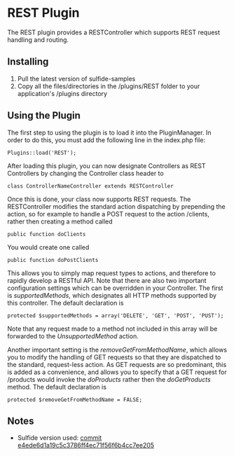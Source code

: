 # REST Plugin

The REST plugin provides a RESTController which supports REST request handling and routing.

## Installing
1.  Pull the latest version of sulfide-samples
2.  Copy all the files/directories in the /plugins/REST folder to your application's /plugins directory

## Using the Plugin

The first step to using the plugin is to load it into the PluginManager. In order to do this, you must add the following line in the index.php file:

    Plugins::load('REST');

After loading this plugin, you can now designate Controllers as REST Controllers by changing the Controller class header to
	
	class ControllerNameController extends RESTController
	
Once this is done, your class now supports REST requests. The RESTController modifies the standard action dispatching by prepending the action, so for example to handle a POST request to the action /clients, rather then creating a method called

	public function doClients
	
You would create one called

	public function doPostClients
	
This allows you to simply map request types to actions, and therefore to rapidly develop a RESTful API. Note that there are also two important configuration settings which can be overridden in your Controller. The first is _supportedMethods_, which designates all HTTP methods supported by this controller. The default declaration is

	protected $supportedMethods = array('DELETE', 'GET', 'POST', 'PUST');
	
Note that any request made to a method not included in this array will be forwarded to the _UnsupportedMethod_ action.

Another important setting is the _removeGetFromMethodName_, which allows you to modify the handling of GET requests so that they are dispatched to the standard, request-less action. As GET requests are so predominant, this is added as a convenience, and allows you to specify that a GET request for /products would invoke the _doProducts_ rather then the _doGetProducts_ method. The default declaration is
	
	protected $removeGetFromMethodName = FALSE;

## Notes
* Sulfide version used: [commit e4ede6d1a19c5c3786ff4ec71f56f6b4cc7ee205](https://github.com/jokeofweek/sulfide/commit/e4ede6d1a19c5c3786ff4ec71f56f6b4cc7ee205 "Sulfide Version")
